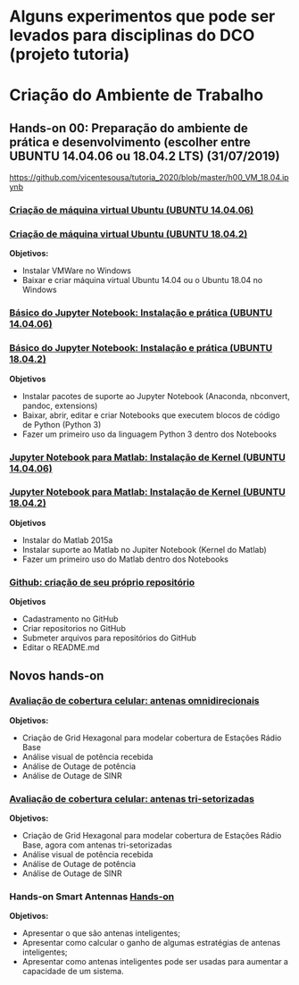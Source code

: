 # Alguns experimentos que pode ser levados para disciplinas do DCO (projeto tutoria)


# Criação do Ambiente de Trabalho

## Hands-on 00: Preparação do ambiente de prática e desenvolvimento (escolher entre UBUNTU 14.04.06 ou 18.04.2 LTS) (31/07/2019)
https://github.com/vicentesousa/tutoria_2020/blob/master/h00_VM_18.04.ipynb
### [Criação de máquina virtual Ubuntu (UBUNTU 14.04.06)](https://github.com/vicentesousa/tutoria_2020/blob/master/h00_VM.ipynb)
### [Criação de máquina virtual Ubuntu (UBUNTU 18.04.2)](https://github.com/vicentesousa/tutoria_2020/blob/master/h00_VM_18.04.ipynb)
**Objetivos:**
- Instalar VMWare no Windows
- Baixar e criar máquina virtual Ubuntu 14.04 ou o Ubuntu 18.04 no Windows

### [Básico do Jupyter Notebook: Instalação e prática (UBUNTU 14.04.06)](https://github.com/vicentesousa/tutoria_2020/blob/master/h00_BJ.ipynb)
### [Básico do Jupyter Notebook: Instalação e prática (UBUNTU 18.04.2)](https://github.com/vicentesousa/tutoria_2020/blob/master/h00_BJ_18.04.ipynb)
**Objetivos**
- Instalar pacotes de suporte ao Jupyter Notebook (Anaconda, nbconvert, pandoc, extensions)
- Baixar, abrir, editar e criar Notebooks que executem blocos de código de Python (Python 3)
- Fazer um primeiro uso da linguagem Python 3 dentro dos Notebooks

### [Jupyter Notebook para Matlab: Instalação de Kernel (UBUNTU 14.04.06)](https://github.com/vicentesousa/tutoria_2020/blob/master/h00_JM.ipynb)
### [Jupyter Notebook para Matlab: Instalação de Kernel (UBUNTU 18.04.2)](https://github.com/vicentesousa/tutoria_2020/blob/master/h00_JM_18.04.ipynb)
**Objetivos**
- Instalar do Matlab 2015a
- Instalar suporte ao Matlab no Jupiter Notebook (Kernel do Matlab)
- Fazer um primeiro uso do Matlab dentro dos Notebooks

<!---
### [Github: criação de seu próprio repositório (UBUNTU 14.04.06)](http://nbviewer.jupyter.org/github/vicentesousa/DCO2004/blob/master/h00_GIT.ipynb)
--->

### [Github: criação de seu próprio repositório](https://github.com/vicentesousa/tutoria_2020/blob/master/h00_GIT_18.04.ipynb)
**Objetivos**
- Cadastramento no GitHub
- Criar repositorios no GitHub
- Submeter arquivos para repositórios do GitHub
- Editar o README.md

## Novos hands-on

### [Avaliação de cobertura celular: antenas omnidirecionais](https://github.com/vicentesousa/tutoria_2020/blob/master/h_cobertura01.ipynb)
**Objetivos:**
- Criação de Grid Hexagonal para modelar cobertura de Estações Rádio Base
- Análise visual de potência recebida 
- Análise de Outage de potência
- Análise de Outage de SINR

### [Avaliação de cobertura celular: antenas tri-setorizadas](https://github.com/vicentesousa/tutoria_2020/blob/master/h_cobertura02.ipynb)
**Objetivos:**
- Criação de Grid Hexagonal para modelar cobertura de Estações Rádio Base, agora com antenas tri-setorizadas
- Análise visual de potência recebida 
- Análise de Outage de potência
- Análise de Outage de SINR

### Hands-on Smart Antennas [Hands-on](https://github.com/vicentesousa/tutoria_2020/blob/master/h_smart_antennas.ipynb)
**Objetivos:**
- Apresentar o que são antenas inteligentes;
- Apresentar como calcular o ganho de algumas estratégias de antenas inteligentes;
- Apresentar como antenas inteligentes pode ser usadas para aumentar a capacidade de um sistema.

